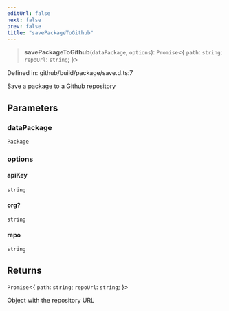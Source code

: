 ```yaml
---
editUrl: false
next: false
prev: false
title: "savePackageToGithub"
---
```


> **savePackageToGithub**(`dataPackage`, `options`): `Promise`\<\{ `path`: `string`; `repoUrl`: `string`; \}\>

Defined in: github/build/package/save.d.ts:7

Save a package to a Github repository

## Parameters

### dataPackage

[`Package`](/reference/dpkit/package/)

### options

#### apiKey

`string`

#### org?

`string`

#### repo

`string`

## Returns

`Promise`\<\{ `path`: `string`; `repoUrl`: `string`; \}\>

Object with the repository URL
